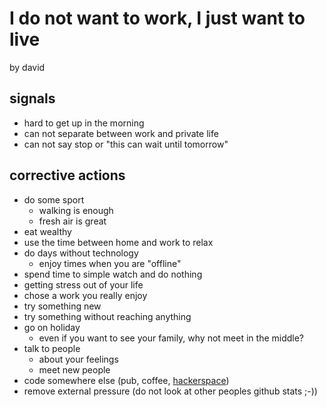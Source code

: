 # I do not want to work, I just want to live

by david

## signals

* hard to get up in the morning
* can not separate between work and private life
* can not say stop or "this can wait until tomorrow"

## corrective actions

* do some sport 
    * walking is enough
    * fresh air is great
* eat wealthy
* use the time between home and work to relax
* do days without technology
    * enjoy times when you are "offline"
* spend time to simple watch and do nothing
* getting stress out of your life
* chose a work you really enjoy
* try something new
* try something without reaching anything
* go on holiday
    * even if you want to see your family, why not meet in the middle?
* talk to people
    * about your feelings
    * meet new people
* code somewhere else (pub, coffee, [hackerspace](https://en.wikipedia.org/wiki/Hackerspace))
* remove external pressure (do not look at other peoples github stats ;-))
